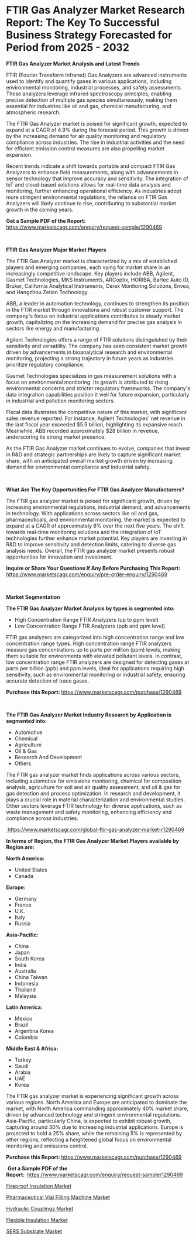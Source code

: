 <p><h1>FTIR Gas Analyzer Market Research Report: The Key To Successful Business Strategy Forecasted for Period from 2025 - 2032</h1></p><p><strong>FTIR Gas Analyzer Market Analysis and Latest Trends</strong></p>
<p><p>FTIR (Fourier Transform Infrared) Gas Analyzers are advanced instruments used to identify and quantify gases in various applications, including environmental monitoring, industrial processes, and safety assessments. These analyzers leverage infrared spectroscopy principles, enabling precise detection of multiple gas species simultaneously, making them essential for industries like oil and gas, chemical manufacturing, and atmospheric research.</p><p>The FTIR Gas Analyzer market is poised for significant growth, expected to expand at a CAGR of 4.9% during the forecast period. This growth is driven by the increasing demand for air quality monitoring and regulatory compliance across industries. The rise in industrial activities and the need for efficient emission control measures are also propelling market expansion.</p><p>Recent trends indicate a shift towards portable and compact FTIR Gas Analyzers to enhance field measurements, along with advancements in sensor technology that improve accuracy and sensitivity. The integration of IoT and cloud-based solutions allows for real-time data analysis and monitoring, further enhancing operational efficiency. As industries adopt more stringent environmental regulations, the reliance on FTIR Gas Analyzers will likely continue to rise, contributing to substantial market growth in the coming years.</p></p>
<p><strong>Get a Sample PDF of the Report:&nbsp;</strong> <a href="https://www.marketscagr.com/enquiry/request-sample/1290469?utm_campaign=2126&utm_medium=2&utm_source=Github&utm_content=ia&utm_term=16022025&utm_id=ftir-gas-analyzer">https://www.marketscagr.com/enquiry/request-sample/1290469</a></p>
<p>&nbsp;</p>
<p><strong>FTIR Gas Analyzer Major Market Players</strong></p>
<p><p>The FTIR Gas Analyzer market is characterized by a mix of established players and emerging companies, each vying for market share in an increasingly competitive landscape. Key players include ABB, Agilent, Gasmet Technologies, MKS Instruments, ARCoptix, HORIBA, Bartec Auto ID, Bruker, California Analytical Instruments, Cerex Monitoring Solutions, Envea, and Hangzhou Zetian Technology.</p><p>ABB, a leader in automation technology, continues to strengthen its position in the FTIR market through innovations and robust customer support. The company's focus on industrial applications contributes to steady market growth, capitalizing on the increasing demand for precise gas analysis in sectors like energy and manufacturing.</p><p>Agilent Technologies offers a range of FTIR solutions distinguished by their sensitivity and versatility. The company has seen consistent market growth driven by advancements in bioanalytical research and environmental monitoring, projecting a strong trajectory in future years as industries prioritize regulatory compliance.</p><p>Gasmet Technologies specializes in gas measurement solutions with a focus on environmental monitoring. Its growth is attributed to rising environmental concerns and stricter regulatory frameworks. The company's data integration capabilities position it well for future expansion, particularly in industrial and pollution monitoring sectors.</p><p>Fiscal data illustrates the competitive nature of this market, with significant sales revenue reported. For instance, Agilent Technologies' net revenue in the last fiscal year exceeded $5.5 billion, highlighting its expansive reach. Meanwhile, ABB recorded approximately $28 billion in revenue, underscoring its strong market presence.</p><p>As the FTIR Gas Analyzer market continues to evolve, companies that invest in R&D and strategic partnerships are likely to capture significant market share, with an anticipated overall market growth driven by increasing demand for environmental compliance and industrial safety.</p></p>
<p>&nbsp;</p>
<p><strong>What Are The Key Opportunities For FTIR Gas Analyzer Manufacturers?</strong></p>
<p><p>The FTIR gas analyzer market is poised for significant growth, driven by increasing environmental regulations, industrial demand, and advancements in technology. With applications across sectors like oil and gas, pharmaceuticals, and environmental monitoring, the market is expected to expand at a CAGR of approximately 6% over the next five years. The shift towards real-time monitoring solutions and the integration of IoT technologies further enhance market potential. Key players are investing in R&D to improve sensitivity and detection limits, catering to diverse gas analysis needs. Overall, the FTIR gas analyzer market presents robust opportunities for innovation and investment.</p></p>
<p><strong>Inquire or Share Your Questions If Any Before Purchasing This Report:</strong> <a href="https://www.marketscagr.com/enquiry/pre-order-enquiry/1290469?utm_campaign=2126&utm_medium=2&utm_source=Github&utm_content=ia&utm_term=16022025&utm_id=ftir-gas-analyzer">https://www.marketscagr.com/enquiry/pre-order-enquiry/1290469</a></p>
<p>&nbsp;</p>
<p><strong>Market Segmentation</strong></p>
<p><strong>The FTIR Gas Analyzer Market Analysis by types is segmented into:</strong></p>
<p><ul><li>High Concentration Range FTIR Analyzers (up to ppm level)</li><li>Low Concentration Range FTIR Analyzers (ppb and ppm level)</li></ul></p>
<p><p>FTIR gas analyzers are categorized into high concentration range and low concentration range types. High concentration range FTIR analyzers measure gas concentrations up to parts per million (ppm) levels, making them suitable for environments with elevated pollutant levels. In contrast, low concentration range FTIR analyzers are designed for detecting gases at parts per billion (ppb) and ppm levels, ideal for applications requiring high sensitivity, such as environmental monitoring or industrial safety, ensuring accurate detection of trace gases.</p></p>
<p><strong>Purchase this Report:&nbsp;</strong><a href="https://www.marketscagr.com/purchase/1290469?utm_campaign=2126&utm_medium=2&utm_source=Github&utm_content=ia&utm_term=16022025&utm_id=ftir-gas-analyzer">https://www.marketscagr.com/purchase/1290469</a></p>
<p>&nbsp;</p>
<p><strong>The FTIR Gas Analyzer Market Industry Research by Application is segmented into:</strong></p>
<p><ul><li>Automotive</li><li>Chemical</li><li>Agriculture</li><li>Oil & Gas</li><li>Research And Development</li><li>Others</li></ul></p>
<p><p>The FTIR gas analyzer market finds applications across various sectors, including automotive for emissions monitoring, chemical for composition analysis, agriculture for soil and air quality assessment, and oil & gas for gas detection and process optimization. In research and development, it plays a crucial role in material characterization and environmental studies. Other sectors leverage FTIR technology for diverse applications, such as waste management and safety monitoring, enhancing efficiency and compliance across industries.</p></p>
<p><a href="https://www.marketscagr.com/global-ftir-gas-analyzer-market-r1290469?utm_campaign=2126&utm_medium=2&utm_source=Github&utm_content=ia&utm_term=16022025&utm_id=ftir-gas-analyzer">&nbsp;https://www.marketscagr.com/global-ftir-gas-analyzer-market-r1290469</a></p>
<p><strong>In terms of Region, the FTIR Gas Analyzer Market Players available by Region are:</strong></p>
<p>
    <p> <strong> North America: </strong>
        <ul>
            <li>United States</li>
            <li>Canada</li>
        </ul>
        </p> 
    <p> <strong> Europe: </strong>
        <ul>
            <li>Germany</li>
            <li>France</li>
            <li>U.K.</li>
            <li>Italy</li>
            <li>Russia</li>
        </ul>
        </p> 
    <p> <strong> Asia-Pacific: </strong>
        <ul>
            <li>China</li>
            <li>Japan</li>
            <li>South Korea</li>
            <li>India</li>
            <li>Australia</li>
            <li>China Taiwan</li>
            <li>Indonesia</li>
            <li>Thailand</li>
            <li>Malaysia</li>
        </ul>
        </p> 
    <p> <strong> Latin America: </strong>
        <ul>
            <li>Mexico</li>
            <li>Brazil</li>
            <li>Argentina Korea</li>
            <li>Colombia</li>
        </ul>
        </p> 
    <p> <strong> Middle East & Africa: </strong>
        <ul>
            <li>Turkey</li>
            <li>Saudi</li>
            <li>Arabia</li>
            <li>UAE</li>
            <li>Korea</li>
        </ul>
    </p>
    </p>
<p><p>The FTIR gas analyzer market is experiencing significant growth across various regions. North America and Europe are anticipated to dominate the market, with North America commanding approximately 40% market share, driven by advanced technology and stringent environmental regulations. Asia-Pacific, particularly China, is expected to exhibit robust growth, capturing around 30% due to increasing industrial applications. Europe is projected to hold a 25% share, while the remaining 5% is represented by other regions, reflecting a heightened global focus on environmental monitoring and emissions control.</p></p>
<p><strong>Purchase this Report: </strong><a href="https://www.marketscagr.com/purchase/1290469?utm_campaign=2126&utm_medium=2&utm_source=Github&utm_content=ia&utm_term=16022025&utm_id=ftir-gas-analyzer">https://www.marketscagr.com/purchase/1290469</a></p>
<p>&nbsp;<strong>Get a Sample PDF of the Report:&nbsp;&nbsp;</strong><a href="https://www.marketscagr.com/enquiry/request-sample/1290469?utm_campaign=2126&utm_medium=2&utm_source=Github&utm_content=ia&utm_term=16022025&utm_id=ftir-gas-analyzer">https://www.marketscagr.com/enquiry/request-sample/1290469</a></p>
<p><strong></strong></p>
<p><p><a href="https://www.linkedin.com/pulse/fireproof-insulation-market-overview-size-value-share-analysis-dbnac?utm_campaign=2126&utm_medium=2&utm_source=Github&utm_content=ia&utm_term=16022025&utm_id=ftir-gas-analyzer">Fireproof Insulation Market</a></p><p><a href="https://github.com/sirayedantte/Market-Research-Report-List-1/blob/main/pharmaceutical-vial-filling-machine-market.md?utm_campaign=2126&utm_medium=2&utm_source=Github&utm_content=ia&utm_term=16022025&utm_id=ftir-gas-analyzer">Pharmaceutical Vial Filling Machine Market</a></p><p><a href="https://github.com/armsinwan/Market-Research-Report-List-1/blob/main/hydraulic-couplings-market.md?utm_campaign=2126&utm_medium=2&utm_source=Github&utm_content=ia&utm_term=16022025&utm_id=ftir-gas-analyzer">Hydraulic Couplings Market</a></p><p><a href="https://www.linkedin.com/pulse/providing-industry-analysis-andforecasts-between-2025-2032-l7ync?utm_campaign=2126&utm_medium=2&utm_source=Github&utm_content=ia&utm_term=16022025&utm_id=ftir-gas-analyzer">Flexible Insulation Market</a></p><p><a href="https://www.linkedin.com/pulse/sers-substrate-industry-projections-market-revenue-117-cagr-czjec?utm_campaign=2126&utm_medium=2&utm_source=Github&utm_content=ia&utm_term=16022025&utm_id=ftir-gas-analyzer">SERS Substrate Market</a></p></p>